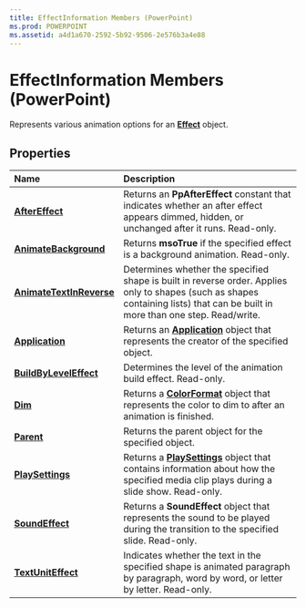 ```yaml
---
title: EffectInformation Members (PowerPoint)
ms.prod: POWERPOINT
ms.assetid: a4d1a670-2592-5b92-9506-2e576b3a4e88
---
```



# EffectInformation Members (PowerPoint)

Represents various animation options for an  **[Effect](effect-object-powerpoint.md)** object.


## Properties



|**Name**|**Description**|
|:-----|:-----|
|**[AfterEffect](effectinformation-aftereffect-property-powerpoint.md)**|Returns an  **PpAfterEffect** constant that indicates whether an after effect appears dimmed, hidden, or unchanged after it runs. Read-only.|
|**[AnimateBackground](effectinformation-animatebackground-property-powerpoint.md)**|Returns  **msoTrue** if the specified effect is a background animation. Read-only.|
|**[AnimateTextInReverse](effectinformation-animatetextinreverse-property-powerpoint.md)**|Determines whether the specified shape is built in reverse order. Applies only to shapes (such as shapes containing lists) that can be built in more than one step. Read/write.|
|**[Application](effectinformation-application-property-powerpoint.md)**|Returns an  **[Application](application-object-powerpoint.md)** object that represents the creator of the specified object.|
|**[BuildByLevelEffect](effectinformation-buildbyleveleffect-property-powerpoint.md)**|Determines the level of the animation build effect. Read-only.|
|**[Dim](effectinformation-dim-property-powerpoint.md)**|Returns a  **[ColorFormat](colorformat-object-powerpoint.md)** object that represents the color to dim to after an animation is finished.|
|**[Parent](effectinformation-parent-property-powerpoint.md)**|Returns the parent object for the specified object.|
|**[PlaySettings](effectinformation-playsettings-property-powerpoint.md)**|Returns a  **[PlaySettings](playsettings-object-powerpoint.md)** object that contains information about how the specified media clip plays during a slide show. Read-only.|
|**[SoundEffect](effectinformation-soundeffect-property-powerpoint.md)**|Returns a  **SoundEffect** object that represents the sound to be played during the transition to the specified slide. Read-only.|
|**[TextUnitEffect](effectinformation-textuniteffect-property-powerpoint.md)**|Indicates whether the text in the specified shape is animated paragraph by paragraph, word by word, or letter by letter. Read-only.|

